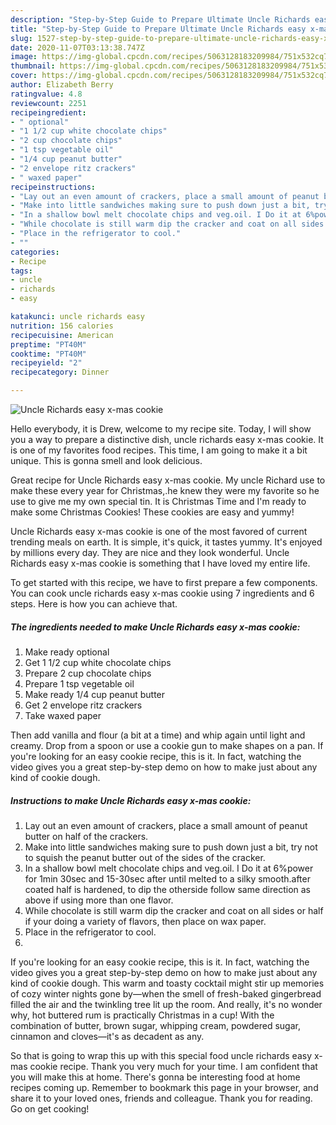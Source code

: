 ```yaml
---
description: "Step-by-Step Guide to Prepare Ultimate Uncle Richards easy x-mas cookie"
title: "Step-by-Step Guide to Prepare Ultimate Uncle Richards easy x-mas cookie"
slug: 1527-step-by-step-guide-to-prepare-ultimate-uncle-richards-easy-x-mas-cookie
date: 2020-11-07T03:13:38.747Z
image: https://img-global.cpcdn.com/recipes/5063128183209984/751x532cq70/uncle-richards-easy-x-mas-cookie-recipe-main-photo.jpg
thumbnail: https://img-global.cpcdn.com/recipes/5063128183209984/751x532cq70/uncle-richards-easy-x-mas-cookie-recipe-main-photo.jpg
cover: https://img-global.cpcdn.com/recipes/5063128183209984/751x532cq70/uncle-richards-easy-x-mas-cookie-recipe-main-photo.jpg
author: Elizabeth Berry
ratingvalue: 4.8
reviewcount: 2251
recipeingredient:
- " optional"
- "1 1/2 cup white chocolate chips"
- "2 cup chocolate chips"
- "1 tsp vegetable oil"
- "1/4 cup peanut butter"
- "2 envelope ritz crackers"
- " waxed paper"
recipeinstructions:
- "Lay out an even amount of crackers, place a small amount of peanut butter on half of the crackers."
- "Make into little sandwiches making sure to push down just a bit, try not to squish the peanut butter out of the sides of the cracker."
- "In a shallow bowl melt chocolate chips and veg.oil. I Do it at 6%power for 1min 30sec and 15-30sec after until melted to a silky smooth.after coated half is hardened, to dip the otherside follow same direction as above if using more than one flavor."
- "While chocolate is still warm dip the cracker and coat on all sides or half if your doing a variety of flavors, then place on wax paper."
- "Place in the refrigerator to cool."
- ""
categories:
- Recipe
tags:
- uncle
- richards
- easy

katakunci: uncle richards easy 
nutrition: 156 calories
recipecuisine: American
preptime: "PT40M"
cooktime: "PT40M"
recipeyield: "2"
recipecategory: Dinner

---
```



![Uncle Richards easy x-mas cookie](https://img-global.cpcdn.com/recipes/5063128183209984/751x532cq70/uncle-richards-easy-x-mas-cookie-recipe-main-photo.jpg)

Hello everybody, it is Drew, welcome to my recipe site. Today, I will show you a way to prepare a distinctive dish, uncle richards easy x-mas cookie. It is one of my favorites food recipes. This time, I am going to make it a bit unique. This is gonna smell and look delicious.

Great recipe for Uncle Richards easy x-mas cookie. My uncle Richard use to make these every year for Christmas,.he knew they were my favorite so he use to give me my own special tin. It is Christmas Time and I&#39;m ready to make some Christmas Cookies! These cookies are easy and yummy!

Uncle Richards easy x-mas cookie is one of the most favored of current trending meals on earth. It is simple, it's quick, it tastes yummy. It's enjoyed by millions every day. They are nice and they look wonderful. Uncle Richards easy x-mas cookie is something that I have loved my entire life.


To get started with this recipe, we have to first prepare a few components. You can cook uncle richards easy x-mas cookie using 7 ingredients and 6 steps. Here is how you can achieve that.

<!--inarticleads1-->

##### The ingredients needed to make Uncle Richards easy x-mas cookie:

1. Make ready  optional
1. Get 1 1/2 cup white chocolate chips
1. Prepare 2 cup chocolate chips
1. Prepare 1 tsp vegetable oil
1. Make ready 1/4 cup peanut butter
1. Get 2 envelope ritz crackers
1. Take  waxed paper


Then add vanilla and flour (a bit at a time) and whip again until light and creamy. Drop from a spoon or use a cookie gun to make shapes on a pan. If you&#39;re looking for an easy cookie recipe, this is it. In fact, watching the video gives you a great step-by-step demo on how to make just about any kind of cookie dough. 

<!--inarticleads2-->

##### Instructions to make Uncle Richards easy x-mas cookie:

1. Lay out an even amount of crackers, place a small amount of peanut butter on half of the crackers.
1. Make into little sandwiches making sure to push down just a bit, try not to squish the peanut butter out of the sides of the cracker.
1. In a shallow bowl melt chocolate chips and veg.oil. I Do it at 6%power for 1min 30sec and 15-30sec after until melted to a silky smooth.after coated half is hardened, to dip the otherside follow same direction as above if using more than one flavor.
1. While chocolate is still warm dip the cracker and coat on all sides or half if your doing a variety of flavors, then place on wax paper.
1. Place in the refrigerator to cool.
1. 


If you&#39;re looking for an easy cookie recipe, this is it. In fact, watching the video gives you a great step-by-step demo on how to make just about any kind of cookie dough. This warm and toasty cocktail might stir up memories of cozy winter nights gone by—when the smell of fresh-baked gingerbread filled the air and the twinkling tree lit up the room. And really, it&#39;s no wonder why, hot buttered rum is practically Christmas in a cup! With the combination of butter, brown sugar, whipping cream, powdered sugar, cinnamon and cloves—it&#39;s as decadent as any. 

So that is going to wrap this up with this special food uncle richards easy x-mas cookie recipe. Thank you very much for your time. I am confident that you will make this at home. There's gonna be interesting food at home recipes coming up. Remember to bookmark this page in your browser, and share it to your loved ones, friends and colleague. Thank you for reading. Go on get cooking!
